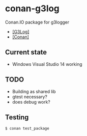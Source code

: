 # conan-g3log
Conan.IO package for g3logger

* [[G3Log]](https://github.com/KjellKod/g3log)
* [[Conan]](https://github.com/conan-io/conan)

## Current state

* Windows Visual Studio 14 working

## TODO

* Building as shared lib
* gtest necessary?
* does debug work?

## Testing

```bash
$ conan test_package
```